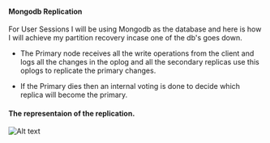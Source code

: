 #### Mongodb Replication

For User Sessions I will be using Mongodb as the database and here is how I will achieve my partition recovery incase one of the db's goes down.

- The Primary node receives all the write operations from the client and logs all the changes in the oplog and all the secondary replicas 
use this oplogs to replicate the primary changes.

- If the Primary dies then an internal voting is done to decide which replica will become the primary.

#### The representaion of the replication.

![Alt text](https://github.com/nguyensjsu/cmpe281-ninja/blob/master/UserSession/mongodb_replication.png)
